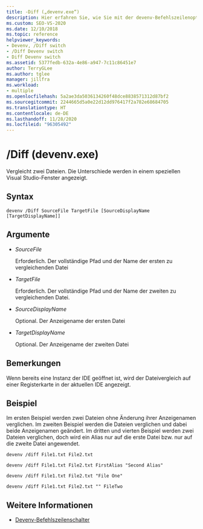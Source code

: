 ```yaml
---
title: -Diff („devenv.exe“)
description: Hier erfahren Sie, wie Sie mit der devenv-Befehlszeilenoption „Diff“ zwei Dateien vergleichen.
ms.custom: SEO-VS-2020
ms.date: 12/10/2018
ms.topic: reference
helpviewer_keywords:
- Devenv, /Diff switch
- /Diff Devenv switch
- Diff Devenv switch
ms.assetid: 5377fedb-632a-4e86-a947-7c11c86451e7
author: TerryGLee
ms.author: tglee
manager: jillfra
ms.workload:
- multiple
ms.openlocfilehash: 5a2ae3da5036134260f48dce8838571312d87bf2
ms.sourcegitcommit: 2244665d5a0e22d12dd976417f2a782e68684705
ms.translationtype: HT
ms.contentlocale: de-DE
ms.lasthandoff: 11/28/2020
ms.locfileid: "96305492"
---
```

# <a name="diff-devenvexe"></a>/Diff (devenv.exe)

Vergleicht zwei Dateien. Die Unterschiede werden in einem speziellen Visual Studio-Fenster angezeigt.

## <a name="syntax"></a>Syntax

```shell
devenv /Diff SourceFile TargetFile [SourceDisplayName [TargetDisplayName]]
```

## <a name="arguments"></a>Argumente

- *SourceFile*

  Erforderlich. Der vollständige Pfad und der Name der ersten zu vergleichenden Datei

- *TargetFile*

  Erforderlich. Der vollständige Pfad und der Name der zweiten zu vergleichenden Datei.

- *SourceDisplayName*

  Optional. Der Anzeigename der ersten Datei

- *TargetDisplayName*

  Optional. Der Anzeigename der zweiten Datei

## <a name="remarks"></a>Bemerkungen

Wenn bereits eine Instanz der IDE geöffnet ist, wird der Dateivergleich auf einer Registerkarte in der aktuellen IDE angezeigt.

## <a name="example"></a>Beispiel

Im ersten Beispiel werden zwei Dateien ohne Änderung ihrer Anzeigenamen verglichen. Im zweiten Beispiel werden die Dateien verglichen und dabei beide Anzeigenamen geändert. Im dritten und vierten Beispiel werden zwei Dateien verglichen, doch wird ein Alias nur auf die erste Datei bzw. nur auf die zweite Datei angewendet.

```shell
devenv /diff File1.txt File2.txt

devenv /diff File1.txt File2.txt FirstAlias "Second Alias"

devenv /diff File1.txt File2.txt "File One"

devenv /diff File1.txt File2.txt "" FileTwo
```

## <a name="see-also"></a>Weitere Informationen

- [Devenv-Befehlszeilenschalter](../../ide/reference/devenv-command-line-switches.md)
